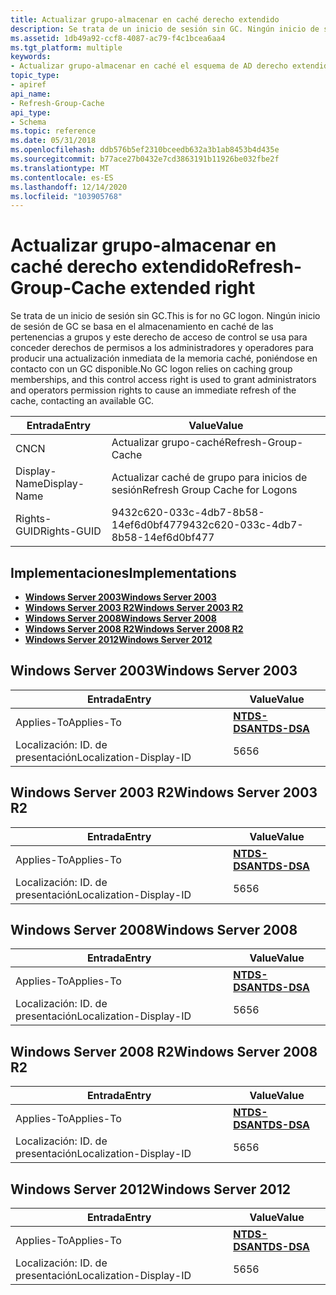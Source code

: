 ```yaml
---
title: Actualizar grupo-almacenar en caché derecho extendido
description: Se trata de un inicio de sesión sin GC. Ningún inicio de sesión de GC se basa en el almacenamiento en caché de las pertenencias a grupos y este derecho de acceso de control se usa para conceder derechos de permisos a los administradores y operadores para producir una actualización inmediata de la memoria caché, poniéndose en contacto con un GC disponible.
ms.assetid: 1db49a92-ccf8-4087-ac79-f4c1bcea6aa4
ms.tgt_platform: multiple
keywords:
- Actualizar grupo-almacenar en caché el esquema de AD derecho extendido
topic_type:
- apiref
api_name:
- Refresh-Group-Cache
api_type:
- Schema
ms.topic: reference
ms.date: 05/31/2018
ms.openlocfilehash: ddb576b5ef2310bceedb632a3b1ab8453b4d435e
ms.sourcegitcommit: b77ace27b0432e7cd3863191b11926be032fbe2f
ms.translationtype: MT
ms.contentlocale: es-ES
ms.lasthandoff: 12/14/2020
ms.locfileid: "103905768"
---
```

# <a name="refresh-group-cache-extended-right"></a><span data-ttu-id="20650-105">Actualizar grupo-almacenar en caché derecho extendido</span><span class="sxs-lookup"><span data-stu-id="20650-105">Refresh-Group-Cache extended right</span></span>

<span data-ttu-id="20650-106">Se trata de un inicio de sesión sin GC.</span><span class="sxs-lookup"><span data-stu-id="20650-106">This is for no GC logon.</span></span> <span data-ttu-id="20650-107">Ningún inicio de sesión de GC se basa en el almacenamiento en caché de las pertenencias a grupos y este derecho de acceso de control se usa para conceder derechos de permisos a los administradores y operadores para producir una actualización inmediata de la memoria caché, poniéndose en contacto con un GC disponible.</span><span class="sxs-lookup"><span data-stu-id="20650-107">No GC logon relies on caching group memberships, and this control access right is used to grant administrators and operators permission rights to cause an immediate refresh of the cache, contacting an available GC.</span></span>



| <span data-ttu-id="20650-108">Entrada</span><span class="sxs-lookup"><span data-stu-id="20650-108">Entry</span></span> | <span data-ttu-id="20650-109">Value</span><span class="sxs-lookup"><span data-stu-id="20650-109">Value</span></span> |
|--------------|--------------------------------------|
| <span data-ttu-id="20650-110">CN</span><span class="sxs-lookup"><span data-stu-id="20650-110">CN</span></span>           | <span data-ttu-id="20650-111">Actualizar grupo-caché</span><span class="sxs-lookup"><span data-stu-id="20650-111">Refresh-Group-Cache</span></span>                  |
| <span data-ttu-id="20650-112">Display-Name</span><span class="sxs-lookup"><span data-stu-id="20650-112">Display-Name</span></span> | <span data-ttu-id="20650-113">Actualizar caché de grupo para inicios de sesión</span><span class="sxs-lookup"><span data-stu-id="20650-113">Refresh Group Cache for Logons</span></span>       |
| <span data-ttu-id="20650-114">Rights-GUID</span><span class="sxs-lookup"><span data-stu-id="20650-114">Rights-GUID</span></span>  | <span data-ttu-id="20650-115">9432c620-033c-4db7-8b58-14ef6d0bf477</span><span class="sxs-lookup"><span data-stu-id="20650-115">9432c620-033c-4db7-8b58-14ef6d0bf477</span></span> |



## <a name="implementations"></a><span data-ttu-id="20650-116">Implementaciones</span><span class="sxs-lookup"><span data-stu-id="20650-116">Implementations</span></span>

-   [<span data-ttu-id="20650-117">**Windows Server 2003**</span><span class="sxs-lookup"><span data-stu-id="20650-117">**Windows Server 2003**</span></span>](#windows-server-2003)
-   [<span data-ttu-id="20650-118">**Windows Server 2003 R2**</span><span class="sxs-lookup"><span data-stu-id="20650-118">**Windows Server 2003 R2**</span></span>](#windows-server-2003-r2)
-   [<span data-ttu-id="20650-119">**Windows Server 2008**</span><span class="sxs-lookup"><span data-stu-id="20650-119">**Windows Server 2008**</span></span>](#windows-server-2008)
-   [<span data-ttu-id="20650-120">**Windows Server 2008 R2**</span><span class="sxs-lookup"><span data-stu-id="20650-120">**Windows Server 2008 R2**</span></span>](#windows-server-2008-r2)
-   [<span data-ttu-id="20650-121">**Windows Server 2012**</span><span class="sxs-lookup"><span data-stu-id="20650-121">**Windows Server 2012**</span></span>](#windows-server-2012)

## <a name="windows-server-2003"></a><span data-ttu-id="20650-122">Windows Server 2003</span><span class="sxs-lookup"><span data-stu-id="20650-122">Windows Server 2003</span></span>



| <span data-ttu-id="20650-123">Entrada</span><span class="sxs-lookup"><span data-stu-id="20650-123">Entry</span></span> | <span data-ttu-id="20650-124">Value</span><span class="sxs-lookup"><span data-stu-id="20650-124">Value</span></span> |
|-------------------------|------------------------------------------|
| <span data-ttu-id="20650-125">Applies-To</span><span class="sxs-lookup"><span data-stu-id="20650-125">Applies-To</span></span>              | [<span data-ttu-id="20650-126">**NTDS-DSA**</span><span class="sxs-lookup"><span data-stu-id="20650-126">**NTDS-DSA**</span></span>](c-ntdsdsa.md)<br/> |
| <span data-ttu-id="20650-127">Localización: ID. de presentación</span><span class="sxs-lookup"><span data-stu-id="20650-127">Localization-Display-ID</span></span> | <span data-ttu-id="20650-128">56</span><span class="sxs-lookup"><span data-stu-id="20650-128">56</span></span>                                       |



## <a name="windows-server-2003-r2"></a><span data-ttu-id="20650-129">Windows Server 2003 R2</span><span class="sxs-lookup"><span data-stu-id="20650-129">Windows Server 2003 R2</span></span>



| <span data-ttu-id="20650-130">Entrada</span><span class="sxs-lookup"><span data-stu-id="20650-130">Entry</span></span> | <span data-ttu-id="20650-131">Value</span><span class="sxs-lookup"><span data-stu-id="20650-131">Value</span></span> |
|-------------------------|------------------------------------------|
| <span data-ttu-id="20650-132">Applies-To</span><span class="sxs-lookup"><span data-stu-id="20650-132">Applies-To</span></span>              | [<span data-ttu-id="20650-133">**NTDS-DSA**</span><span class="sxs-lookup"><span data-stu-id="20650-133">**NTDS-DSA**</span></span>](c-ntdsdsa.md)<br/> |
| <span data-ttu-id="20650-134">Localización: ID. de presentación</span><span class="sxs-lookup"><span data-stu-id="20650-134">Localization-Display-ID</span></span> | <span data-ttu-id="20650-135">56</span><span class="sxs-lookup"><span data-stu-id="20650-135">56</span></span>                                       |



## <a name="windows-server-2008"></a><span data-ttu-id="20650-136">Windows Server 2008</span><span class="sxs-lookup"><span data-stu-id="20650-136">Windows Server 2008</span></span>



| <span data-ttu-id="20650-137">Entrada</span><span class="sxs-lookup"><span data-stu-id="20650-137">Entry</span></span> | <span data-ttu-id="20650-138">Value</span><span class="sxs-lookup"><span data-stu-id="20650-138">Value</span></span> |
|-------------------------|------------------------------------------|
| <span data-ttu-id="20650-139">Applies-To</span><span class="sxs-lookup"><span data-stu-id="20650-139">Applies-To</span></span>              | [<span data-ttu-id="20650-140">**NTDS-DSA**</span><span class="sxs-lookup"><span data-stu-id="20650-140">**NTDS-DSA**</span></span>](c-ntdsdsa.md)<br/> |
| <span data-ttu-id="20650-141">Localización: ID. de presentación</span><span class="sxs-lookup"><span data-stu-id="20650-141">Localization-Display-ID</span></span> | <span data-ttu-id="20650-142">56</span><span class="sxs-lookup"><span data-stu-id="20650-142">56</span></span>                                       |



## <a name="windows-server-2008-r2"></a><span data-ttu-id="20650-143">Windows Server 2008 R2</span><span class="sxs-lookup"><span data-stu-id="20650-143">Windows Server 2008 R2</span></span>



| <span data-ttu-id="20650-144">Entrada</span><span class="sxs-lookup"><span data-stu-id="20650-144">Entry</span></span> | <span data-ttu-id="20650-145">Value</span><span class="sxs-lookup"><span data-stu-id="20650-145">Value</span></span> |
|-------------------------|------------------------------------------|
| <span data-ttu-id="20650-146">Applies-To</span><span class="sxs-lookup"><span data-stu-id="20650-146">Applies-To</span></span>              | [<span data-ttu-id="20650-147">**NTDS-DSA**</span><span class="sxs-lookup"><span data-stu-id="20650-147">**NTDS-DSA**</span></span>](c-ntdsdsa.md)<br/> |
| <span data-ttu-id="20650-148">Localización: ID. de presentación</span><span class="sxs-lookup"><span data-stu-id="20650-148">Localization-Display-ID</span></span> | <span data-ttu-id="20650-149">56</span><span class="sxs-lookup"><span data-stu-id="20650-149">56</span></span>                                       |



## <a name="windows-server-2012"></a><span data-ttu-id="20650-150">Windows Server 2012</span><span class="sxs-lookup"><span data-stu-id="20650-150">Windows Server 2012</span></span>



| <span data-ttu-id="20650-151">Entrada</span><span class="sxs-lookup"><span data-stu-id="20650-151">Entry</span></span> | <span data-ttu-id="20650-152">Value</span><span class="sxs-lookup"><span data-stu-id="20650-152">Value</span></span> |
|-------------------------|------------------------------------------|
| <span data-ttu-id="20650-153">Applies-To</span><span class="sxs-lookup"><span data-stu-id="20650-153">Applies-To</span></span>              | [<span data-ttu-id="20650-154">**NTDS-DSA**</span><span class="sxs-lookup"><span data-stu-id="20650-154">**NTDS-DSA**</span></span>](c-ntdsdsa.md)<br/> |
| <span data-ttu-id="20650-155">Localización: ID. de presentación</span><span class="sxs-lookup"><span data-stu-id="20650-155">Localization-Display-ID</span></span> | <span data-ttu-id="20650-156">56</span><span class="sxs-lookup"><span data-stu-id="20650-156">56</span></span>                                       |



 

 





